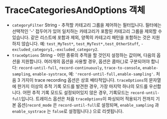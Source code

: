 # TraceCategoriesAndOptions 객체

* `categoryFilter` String - 추적할 카테고리 그룹을 제어하는 필터입니다. 필터에는 선택적인 '-' 접두어가 있어 일치하는 카테고리가 포함된 카테고리 그룹을 제외할 수 있습니다. 같은 리스트에 포함과 제외, 양쪽의 카테고리 패턴을 포함하는 것은 지원하지 않습니다. 예: `test_MyTest*`, `test_MyTest*,test_OtherStuff`, `-excluded_category1,-excluded_category2`.
* `traceOptions` String - 어떤 종류의 추적을 할 것인지 설정하는 값이며, 다음의 옵션을 지원합니다. 여러개의 옵션을 사용할 경우, 옵션은 콤마(,)로 구분되어야 합니다: `record-until-full`, `record-continuously`, `trace-to-console`, `enable-sampling`, `enable-systrace`, 예: `'record-until-full,enable-sampling'`. 처음 3 가지이 trace recording 옵션은 상호 배타적입니다. `traceOptions`의 문자열에 한가지 이상의 추적 기록 모드를 발견한 경우, 가장 마지막 하나의 모드를 우선합니다. 어떤 추적 기록 모드도 설정되어있지 않은 경우, 기록모드는 `record-until-full`입니다. 트레이스 옵션은 처음 `traceOptions`이 파싱되어 적용되기 전까지 기본 옵션(`record_mode` 은 `record-until-full`로 설정되며, `enable_sampling` 과 `enable_systrace` 는 `false`로 설정됩니다.) 으로 리셋됩니다.
